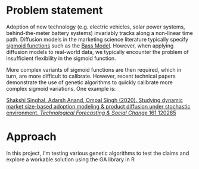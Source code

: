 # Problem statement
Adoption of new technology (e.g. electric vehicles, solar power systems, behind-the-meter battery systems) invariably tracks along a non-linear time path. Diffusion models in the marketing science literature typically specify [sigmoid functions](https://en.wikipedia.org/wiki/Sigmoid_function) such as the [Bass Model](https://en.wikipedia.org/wiki/Bass_diffusion_model). However, when applying diffusion models to real-world data, we typically encounter the problem of insufficient flexibility in the sigmoid function.

More complex variants of sigmoid functions are then required, which in turn, are more difficult to calibrate. However, recent technical papers demonstrate the use of genetic algorithms to quickly calibrate more complex sigmoid variations. One example is:

[Shakshi Singhal, Adarsh Anand, Ompal Singh (2020). Studying dynamic market size-based adoption modeling & product diffusion
under stochastic environment. *Technological Forecasting & Social Change* 161 120285 ](https://www.sciencedirect.com/science/article/abs/pii/S0040162520311112?via%3Dihub)

# Approach
In this project, I'm testing various genetic algorithms to test the claims and explore a workable solution using the GA library in R

